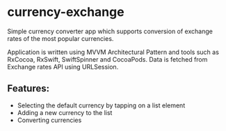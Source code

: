# currency-exchange

Simple currency converter app  which supports conversion of exchange rates of the most popular currencies. 

Application is written using MVVM Architectural Pattern and tools such as RxCocoa, RxSwift, SwiftSpinner and CocoaPods. 
Data is fetched from Exchange rates API using URLSession. 

## Features:
- Selecting the default currency by tapping on a list element
- Adding a new currency to the list 
- Converting currencies

